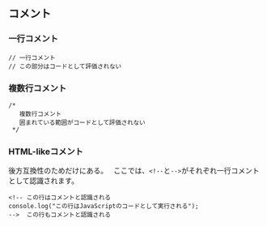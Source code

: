 ## コメント

### 一行コメント

```
// 一行コメント
// この部分はコードとして評価されない
```
### 複数行コメント

```
/*
   複数行コメント
   囲まれている範囲がコードとして評価されない
 */
```
### HTML-likeコメント
後方互換性のためだけにある。  
ここでは、`<!--`と`-->`がそれぞれ一行コメントとして認識されます。
```
<!-- この行はコメントと認識される
console.log("この行はJavaScriptのコードとして実行される");
-->  この行もコメントと認識される
```
